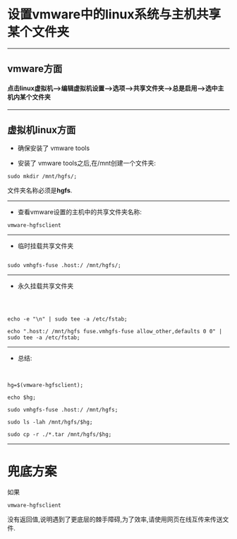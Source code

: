 # 设置vmware中的linux系统与主机共享某个文件夹

<hr>


## vmware方面


#### 点击linux虚拟机-->编辑虚拟机设置-->选项-->共享文件夹-->总是启用-->选中主机内某个文件夹



<hr>


## 虚拟机linux方面

- 确保安装了 vmware tools


- 安装了 vmware tools之后,在/mnt创建一个文件夹:

```
sudo mkdir /mnt/hgfs/;

```

文件夹名称必须是**hgfs**.


<hr>


- 查看vmware设置的主机中的共享文件夹名称:

```
vmware-hgfsclient 

```

<hr>


- 临时挂载共享文件夹
```

sudo vmhgfs-fuse .host:/ /mnt/hgfs/;

```

<hr>

- 永久挂载共享文件夹

<br>

```

echo -e "\n" | sudo tee -a /etc/fstab;

echo ".host:/ /mnt/hgfs fuse.vmhgfs-fuse allow_other,defaults 0 0" | sudo tee -a /etc/fstab;

```

<hr>


- 总结:

<br>

```
hg=$(vmware-hgfsclient);

echo $hg;

sudo vmhgfs-fuse .host:/ /mnt/hgfs;

sudo ls -lah /mnt/hgfs/$hg;

sudo cp -r ./*.tar /mnt/hgfs/$hg;

```




<hr>


# 兜底方案

如果
```
vmware-hgfsclient 
```
没有返回值,说明遇到了更底层的棘手障碍,为了效率,请使用网页在线互传来传送文件.
